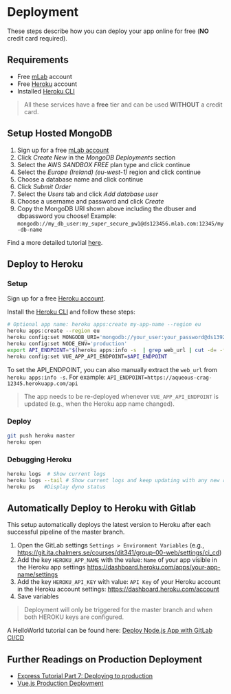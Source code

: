 # Deployment

These steps describe how you can deploy your app online for free (**NO** credit card required).

## Requirements

* Free [mLab](https://mlab.com/) account
* Free [Heroku](https://www.heroku.com/) account
* Installed [Heroku CLI](https://devcenter.heroku.com/articles/heroku-cli)

> All these services have a **free** tier and can be used **WITHOUT** a credit card.

## Setup Hosted MongoDB

1. Sign up for a free [mLab account](https://mlab.com/signup/)
2. Click *Create New* in the *MongoDB Deployments* section
3. Select the AWS *SANDBOX FREE* plan type and click continue
4. Select the *Europe (Ireland) (eu-west-1)* region and click continue
5. Choose a database name and click continue
6. Click *Submit Order*
7. Select the *Users* tab and click *Add database user*
8. Choose a username and password and click *Create*
9. Copy the MongoDB URI shown above including the dbuser and dbpassword you choose! Example: `mongodb://my_db_user:my_super_secure_pw1@ds123456.mlab.com:12345/my-db-name`

Find a more detailed tutorial [here](https://developer.mozilla.org/en-US/docs/Learn/Server-side/Express_Nodejs/mongoose#Setting_up_the_MongoDB_database).

## Deploy to Heroku

### Setup

Sign up for a free [Heroku account](https://signup.heroku.com/).

Install the [Heroku CLI](https://devcenter.heroku.com/articles/heroku-cli) and follow these steps:

```bash
# Optional app name: heroku apps:create my-app-name --region eu
heroku apps:create --region eu
heroku config:set MONGODB_URI='mongodb://your_user:your_password@ds139278.mlab.com:39278/local_library_production'
heroku config:set NODE_ENV='production'
export API_ENDPOINT="$(heroku apps:info -s  | grep web_url | cut -d= -f2)api"
heroku config:set VUE_APP_API_ENDPOINT=$API_ENDPOINT
```

To set the API_ENDPOINT, you can also manually extract the `web_url` from `heroku apps:info -s`. For example: `API_ENDPOINT=https://aqueous-crag-12345.herokuapp.com/api`

> The app needs to be re-deployed whenever `VUE_APP_API_ENDPOINT` is updated (e.g., when the Heroku app name changed).

### Deploy

```bash
git push heroku master
heroku open
```

### Debugging Heroku

```bash
heroku logs  # Show current logs
heroku logs --tail # Show current logs and keep updating with any new results
heroku ps   #Display dyno status
```

## Automatically Deploy to Heroku with Gitlab

This setup automatically deploys the latest version to Heroku after each successful pipeline of the master branch.

1. Open the GitLab settings `Settings > Environment Variables` (e.g., https://git.ita.chalmers.se/courses/dit341/group-00-web/settings/ci_cd)
2. Add the key `HEROKU_APP_NAME` with the value: `Name` of your app visible in the Heroku app settings https://dashboard.heroku.com/apps/your-app-name/settings
3. Add the key `HEROKU_API_KEY` with value: `API Key` of your Heroku account in the Heroku account settings: https://dashboard.heroku.com/account
4. Save variables

> Deployment will only be triggered for the master branch and when both HEROKU keys are configured.

A HelloWorld tutorial can be found here: [Deploy Node.js App with GitLab CI/CD](https://medium.com/@seulkiro/deploy-node-js-app-with-gitlab-ci-cd-214d12bfeeb5)

## Further Readings on Production Deployment

* [Express Tutorial Part 7: Deploying to production](https://developer.mozilla.org/en-US/docs/Learn/Server-side/Express_Nodejs/deployment)
* [Vue.js Production Deployment](https://vuejs.org/v2/guide/deployment.html)
